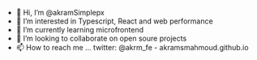 - 👋 Hi, I’m @akramSimplepx
- 👀 I’m interested in Typescript, React and web performance
- 🌱 I’m currently learning microfrontend
- 💞️ I’m looking to collaborate on open soure projects
- 📫 How to reach me ... twitter: @akrm_fe - akramsmahmoud.github.io

<!---
akramSimplepx/akramSimplepx is a ✨ special ✨ repository because its `README.md` (this file) appears on your GitHub profile.
You can click the Preview link to take a look at your changes.
--->
